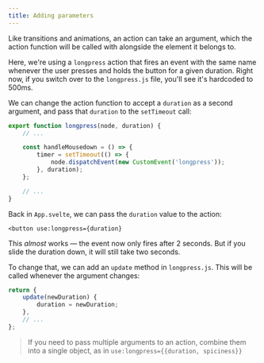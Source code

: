 ```yaml
---
title: Adding parameters
---
```


Like transitions and animations, an action can take an argument, which the action function will be called with alongside the element it belongs to.

Here, we're using a `longpress` action that fires an event with the same name whenever the user presses and holds the button for a given duration. Right now, if you switch over to the `longpress.js` file, you'll see it's hardcoded to 500ms.

We can change the action function to accept a `duration` as a second argument, and pass that `duration` to the `setTimeout` call:

```js
export function longpress(node, duration) {
	// ...

	const handleMousedown = () => {
		timer = setTimeout(() => {
			node.dispatchEvent(new CustomEvent('longpress'));
		}, duration);
	};

	// ...
}
```

Back in `App.svelte`, we can pass the `duration` value to the action:

```svelte
<button use:longpress={duration}
```

This _almost_ works — the event now only fires after 2 seconds. But if you slide the duration down, it will still take two seconds.

To change that, we can add an `update` method in `longpress.js`. This will be called whenever the argument changes:

```js
return {
	update(newDuration) {
		duration = newDuration;
	},
	// ...
};
```

> If you need to pass multiple arguments to an action, combine them into a single object, as in `use:longpress={{duration, spiciness}}`
